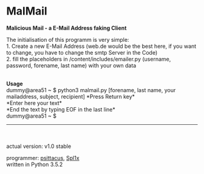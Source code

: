 # MalMail
<b>Malicious Mail - a E-Mail Address faking Client</b>

<p>The initialisation of this programm is very simple:<br>
1. Create a new E-Mail Address (web.de would be the best here, if you want to change, you have to change the smtp Server in the Code)<br>
2. fill the placeholders in /content/includes/emailer.py (username, password, forename, last name) with your own data
</p>
<br>
<b>Usage</b>
<br>
dummy@area51 ~ $ python3 malmail.py [forename, last name, your mailaddress, subject, recipient] *Press Return key*<br>
*Enter here your text*<br>
*End the text by typing EOF in the last line*<br>
dummy@area51 ~ $<br>

<hr>
<br><br>
actual version: v1.0 stable

programmer: <a href="https://github.com/psittacus">psittacus</a>, <a href="https://github.com/spl1x">Spl1x</a><br>
written in Python 3.5.2
